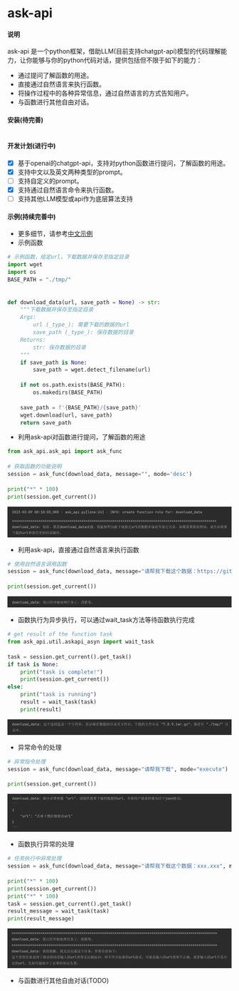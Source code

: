 # ask-api

#### 说明
ask-api 是一个python框架，借助LLM(目前支持chatgpt-api)模型的代码理解能力，让你能够与你的python代码对话，提供包括但不限于如下的能力： 
- 通过提问了解函数的用途。
- 直接通过自然语言来执行函数。
- 将操作过程中的各种异常信息，通过自然语言的方式告知用户。
- 与函数进行其他自由对话。

#### 安装(待完善)
```shell
```

#### 开发计划(进行中)

- [x] 基于openai的chatgpt-api，支持对python函数进行提问，了解函数的用途。
- [X] 支持中文以及英文两种类型的prompt。
- [ ] 支持自定义的prompt。
- [X] 支持通过自然语言命令来执行函数。
- [ ] 支持其他LLM模型或api作为底层算法支持

#### 示例(持续完善中)

- 更多细节，请参考[中文示例](./examples/cn_askapi_example.ipynb)
- 示例函数
```python
# 示例函数，给定url，下载数据并保存至指定目录
import wget
import os
BASE_PATH = "./tmp/"


def download_data(url, save_path = None) -> str:
    """下载数据并保存至指定目录
    Args:
        url (_type_): 需要下载的数据的url
        save_path (_type_): 保存数据的目录
    Returns:
        str: 保存数据的目录
    """
    if save_path is None:
        save_path = wget.detect_filename(url)

    if not os.path.exists(BASE_PATH):
        os.makedirs(BASE_PATH)

    save_path = f'{BASE_PATH}/{save_path}'
    wget.download(url, save_path)
    return save_path
```

- 利用ask-api对函数进行提问，了解函数的用途
```python
from ask_api.ask_api import ask_func

# 获取函数的功能说明
session = ask_func(download_data, message="", mode='desc')

print("*" * 100)
print(session.get_current())
```
![desc_image](./docs/images/zh/desc_example.png)

- 利用ask-api，直接通过自然语言来执行函数
```python
# 使用自然语言调用函数
session = ask_func(download_data, message="请帮我下载这个数据：https://github.com/redis/redis/archive/7.0.9.tar.gz", mode="execute")

print(session.get_current())
```
![execute_image](./docs/images/zh/execute_example.png)

- 函数执行为异步执行，可以通过wait_task方法等待函数执行完成
```python
# get result of the function task
from ask_api.util.askapi_asyn import wait_task

task = session.get_current().get_task()
if task is None:
    print("task is complete!")
    print(session.get_current())
else:
    print("task is running")
    result = wait_task(task)
    print(result)
```
![wait_task_image](./docs/images/zh/wait_task_example.png)

- 异常命令的处理
```python
# 异常指令处理
session = ask_func(download_data, message="请帮我下载", mode="execute")

print(session.get_current())
```
![invalid_message_image](./docs/images/zh/invalid_message.png)

- 函数执行异常的处理
```python
# 任务执行中异常处理
session = ask_func(download_data, message="请帮我下载这个数据：xxx.xxx", mode="execute")

print("*" * 100)
print(session.get_current())
print("*" * 100)
task = session.get_current().get_task()
result_message = wait_task(task)
print(result_message)
```
![error_task_image](./docs/images/zh/error_task_example.png)

- 与函数进行其他自由对话(TODO)
